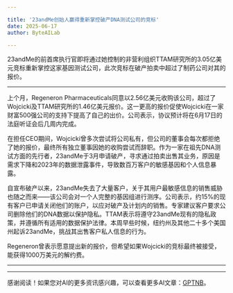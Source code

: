 ```yaml
---

title: '23andMe创始人赢得重新掌控破产DNA测试公司的竞标'
date: 2025-06-17
author: ByteAILab

---
```


23andMe的前首席执行官即将通过她控制的非营利组织TTAM研究所的3.05亿美元竞标重新掌控这家基因测试公司，此次竞标在破产拍卖中超过了制药公司对其的报价。

---
上个月，Regeneron Pharmaceuticals同意以2.56亿美元收购该公司，超过了Wojcicki及TTAM研究所的1.46亿美元报价。这一更高的报价促使Wojcicki在一家财富500强公司的支持下提高了自己的出价。公司表示，协议预计将在6月17日的法庭听证会后几周内完成。

在担任CEO期间，Wojcicki曾多次尝试将公司私有，但公司的董事会每次都拒绝了她的报价，最终所有独立董事因她的收购尝试而辞职。作为一家在祖先DNA测试方面的先行者，23andMe于3月申请破产，寻求通过拍卖出售其业务，原因是需求下降和2023年的数据泄露事件，导致数百万客户的敏感基因和个人信息暴露。

自宣布破产以来，23andMe失去了大量客户，关于其用户最敏感信息的销售威胁也随之而来——该公司会对一个人完整的基因组进行测序。公司表示，约15%的现有客户已申请关闭他们的账户，以应对破产及计划内的销售。专家建议客户要求公司删除他们的DNA数据以保护隐私。TTAM表示将遵守23andMe现有的隐私政策，并遵循所有适用的数据保护法律。本周早些时候，纽约州及其他二十多个美国州起诉23andMe，挑战其出售客户私人信息的行为。

Regeneron曾表示愿意提出新的报价，但希望如果Wojcicki的竞标最终被接受，能获得1000万美元的解约费。

---
---
感谢阅读！如果您对AI的更多资讯感兴趣，可以查看更多AI文章：[GPTNB](https://gptnb.com)。